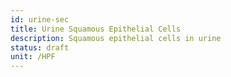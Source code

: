 ```yaml
---
id: urine-sec
title: Urine Squamous Epithelial Cells
description: Squamous epithelial cells in urine
status: draft
unit: /HPF
---
```

